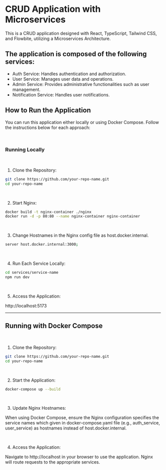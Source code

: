 # CRUD Application with Microservices

This is a CRUD application designed with React, TypeScript, Tailwind CSS, and Flowbite, utilizing a Microservices Architecture.




## The application is composed of the following services:

- Auth Service: Handles authentication and authorization.
- User Service: Manages user data and operations.
- Admin Service: Provides administrative functionalities such as user management.
- Notification Service: Handles user notifications.


## How to Run the Application

You can run this application either locally or using Docker Compose. Follow the instructions below for each approach:

<br>

### Running Locally

<br>

1. Clone the Repository:
```bash
git clone https://github.com/your-repo-name.git
cd your-repo-name
```
<br>

2. Start Nginx:
```bash
docker build -t nginx-container ./nginx
docker run -d -p 80:80 --name nginx-container nginx-container
```
<br>

3. Change Hostnames in the Nginx config file as host.docker.internal.
```bash
server host.docker.internal:3000; 
```
<br>

4. Run Each Service Locally:
```bash
cd services/service-name
npm run dev
```
<br>

5. Access the Application:

http://localhost:5173


---

## Running with Docker Compose

<br>

1. Clone the Repository:
```bash
git clone https://github.com/your-repo-name.git
cd your-repo-name
```
<br>

2. Start the Application:
```bash
docker-compose up --build
```
<br>

3. Update Nginx Hostnames:

When using Docker Compose, ensure the Nginx configuration specifies the service names which given in docker-compose.yaml file 
(e.g., auth_service, user_service) as hostnames instead of host.docker.internal.

<br>

4. Access the Application:

Navigate to http://localhost in your browser to use the application. Nginx will route requests to the appropriate services.